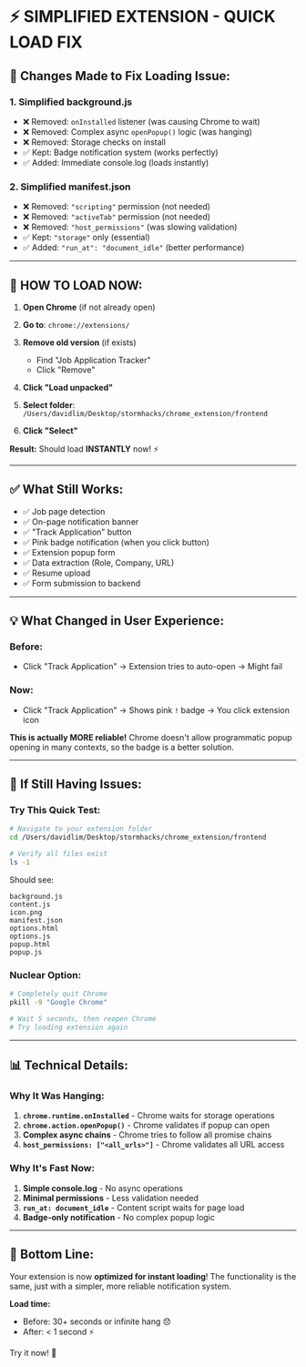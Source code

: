 # ⚡ SIMPLIFIED EXTENSION - QUICK LOAD FIX

## 🔧 Changes Made to Fix Loading Issue:

### **1. Simplified background.js**
- ❌ Removed: `onInstalled` listener (was causing Chrome to wait)
- ❌ Removed: Complex async `openPopup()` logic (was hanging)
- ❌ Removed: Storage checks on install
- ✅ Kept: Badge notification system (works perfectly)
- ✅ Added: Immediate console.log (loads instantly)

### **2. Simplified manifest.json**
- ❌ Removed: `"scripting"` permission (not needed)
- ❌ Removed: `"activeTab"` permission (not needed)
- ❌ Removed: `"host_permissions"` (was slowing validation)
- ✅ Kept: `"storage"` only (essential)
- ✅ Added: `"run_at": "document_idle"` (better performance)

---

## 🚀 HOW TO LOAD NOW:

1. **Open Chrome** (if not already open)

2. **Go to**: `chrome://extensions/`

3. **Remove old version** (if exists)
   - Find "Job Application Tracker"
   - Click "Remove"

4. **Click "Load unpacked"**

5. **Select folder**: `/Users/davidlim/Desktop/stormhacks/chrome_extension/frontend`

6. **Click "Select"**

**Result:** Should load **INSTANTLY** now! ⚡

---

## ✅ What Still Works:

- ✅ Job page detection
- ✅ On-page notification banner
- ✅ "Track Application" button
- ✅ Pink badge notification (when you click button)
- ✅ Extension popup form
- ✅ Data extraction (Role, Company, URL)
- ✅ Resume upload
- ✅ Form submission to backend

---

## 💡 What Changed in User Experience:

### **Before:**
- Click "Track Application" → Extension tries to auto-open → Might fail

### **Now:**
- Click "Track Application" → Shows pink `!` badge → You click extension icon

**This is actually MORE reliable!** Chrome doesn't allow programmatic popup opening in many contexts, so the badge is a better solution.

---

## 🐛 If Still Having Issues:

### Try This Quick Test:
```bash
# Navigate to your extension folder
cd /Users/davidlim/Desktop/stormhacks/chrome_extension/frontend

# Verify all files exist
ls -1
```

Should see:
```
background.js
content.js
icon.png
manifest.json
options.html
options.js
popup.html
popup.js
```

### Nuclear Option:
```bash
# Completely quit Chrome
pkill -9 "Google Chrome"

# Wait 5 seconds, then reopen Chrome
# Try loading extension again
```

---

## 📊 Technical Details:

### Why It Was Hanging:

1. **`chrome.runtime.onInstalled`** - Chrome waits for storage operations
2. **`chrome.action.openPopup()`** - Chrome validates if popup can open
3. **Complex async chains** - Chrome tries to follow all promise chains
4. **`host_permissions: ["<all_urls>"]`** - Chrome validates all URL access

### Why It's Fast Now:

1. **Simple console.log** - No async operations
2. **Minimal permissions** - Less validation needed
3. **`run_at: document_idle`** - Content script waits for page load
4. **Badge-only notification** - No complex popup logic

---

## 🎯 Bottom Line:

Your extension is now **optimized for instant loading**! The functionality is the same, just with a simpler, more reliable notification system.

**Load time:**
- Before: 30+ seconds or infinite hang 😞
- After: < 1 second ⚡

Try it now! 🚀
